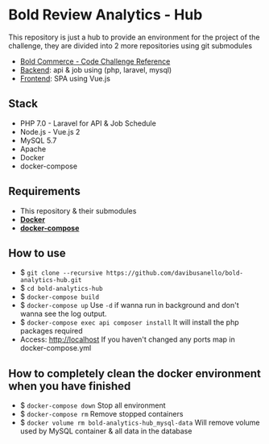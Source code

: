 # Bold  Review Analytics - Hub

This repository is just a hub to provide an environment for the project of the challenge, they are divided into 2 more repositories using git submodules

- [Bold Commerce - Code Challenge Reference](https://github.com/bold-commerce/review-syncer)
- [Backend](https://github.com/davibusanello/bold-analytics-api): api & job using (php, laravel, mysql)
- [Frontend](https://github.com/davibusanello/bold-analytics-app): SPA using Vue.js

## Stack

- PHP 7.0 - Laravel for API & Job Schedule
- Node.js - Vue.js 2
- MySQL 5.7
- Apache
- Docker
- docker-compose

## Requirements

- This repository & their submodules
- **[Docker](https://docs.docker.com/engine/installation)**
- **[docker-compose](https://docs.docker.com/compose/install)**

## How to use

- $ `git clone --recursive https://github.com/davibusanello/bold-analytics-hub.git`
- $ `cd bold-analytics-hub`
- $ `docker-compose build`
- $ `docker-compose up`  Use `-d` if wanna run in background and don't wanna see the log output.
- $ `docker-compose exec api composer install` It will install the php packages required
- Access: [http://localhost](http://localhost) If you haven't changed any ports map in docker-compose.yml

## How to completely clean the docker environment when you have finished

- $ `docker-compose down` Stop all environment
- $ `docker-compose rm` Remove stopped containers
- $ `docker volume rm bold-analytics-hub_mysql-data` Will remove volume used by MySQL container & all data in the database

